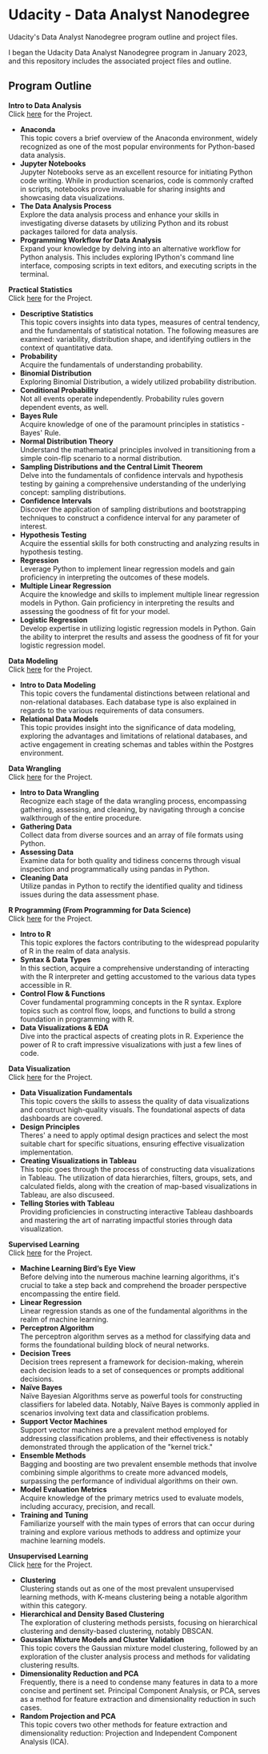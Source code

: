 # Udacity - Data Analyst Nanodegree
Udacity's Data Analyst Nanodegree program outline and project files.

I began the Udacity Data Analyst Nanodegree program in January 2023, and this repository includes the associated project files and outline.

## Program Outline
**Intro to Data Analysis**    
Click [here](https://github.com/CarlosClarke/Udacity-Data-Analyst-Nanodegree/blob/main/Project%201%20-%20Movie_Time_Analysis.ipynb) for the Project.
* **Anaconda**  
This topic covers a brief overview of the Anaconda environment, widely recognized as one of the most popular environments for Python-based data analysis.
* **Jupyter Notebooks**  
Jupyter Notebooks serve as an excellent resource for initiating Python code writing. While in production scenarios, code is commonly crafted in scripts, notebooks prove invaluable for sharing insights and showcasing data visualizations.
* **The Data Analysis Process**  
Explore the data analysis process and enhance your skills in investigating diverse datasets by utilizing Python and its robust packages tailored for data analysis.
* **Programming Workflow for Data Analysis**  
Expand your knowledge by delving into an alternative workflow for Python analysis. This includes exploring IPython's command line interface, composing scripts in text editors, and executing scripts in the terminal.

**Practical Statistics**  
Click [here](https://github.com/CarlosClarke/Udacity-Data-Analyst-Nanodegree/blob/main/Project%202%20-%20Analyze_ab_test_results_notebook.ipynb) for the Project.
* **Descriptive Statistics**  
This topic covers insights into data types, measures of central tendency, and the fundamentals of statistical notation. The following measures are examined: variability, distribution shape, and identifying outliers in the context of quantitative data.
* **Probability**  
Acquire the fundamentals of understanding probability.
* **Binomial Distribution**  
Exploring Binomial Distribution, a widely utilized probability distribution.
* **Conditional Probability**  
Not all events operate independently. Probability rules govern dependent events, as well.
* **Bayes Rule**  
Acquire knowledge of one of the paramount principles in statistics - Bayes' Rule.
* **Normal Distribution Theory**  
Understand the mathematical principles involved in transitioning from a simple coin-flip scenario to a normal distribution.
* **Sampling Distributions and the Central Limit Theorem**  
Delve into the fundamentals of confidence intervals and hypothesis testing by gaining a comprehensive understanding of the underlying concept: sampling distributions.
* **Confidence Intervals**  
Discover the application of sampling distributions and bootstrapping techniques to construct a confidence interval for any parameter of interest.
* **Hypothesis Testing**  
Acquire the essential skills for both constructing and analyzing results in hypothesis testing.
* **Regression**  
Leverage Python to implement linear regression models and gain proficiency in interpreting the outcomes of these models.
* **Multiple Linear Regression**  
Acquire the knowledge and skills to implement multiple linear regression models in Python. Gain proficiency in interpreting the results and assessing the goodness of fit for your model.
* **Logistic Regression**  
Develop expertise in utilizing logistic regression models in Python. Gain the ability to interpret the results and assess the goodness of fit for your logistic regression model.
 
**Data Modeling**  
Click [here](https://github.com/CarlosClarke/Udacity-Data-Analyst-Nanodegree/blob/main/Project%203%20-%20ETL.ipynb) for the Project.
* **Intro to Data Modeling**  
This topic covers the fundamental distinctions between relational and non-relational databases. Each database type is also explained in regards to the various requirements of data consumers.
* **Relational Data Models**  
This topic provides insight into the significance of data modeling, exploring the advantages and limitations of relational databases, and active engagement in creating schemas and tables within the Postgres environment.

**Data Wrangling**  
Click [here](https://github.com/CarlosClarke/Udacity-Data-Analyst-Nanodegree/blob/main/Project%204%20-%20Wrangle_Act.ipynb) for the Project.
* **Intro to Data Wrangling**  
Recognize each stage of the data wrangling process, encompassing gathering, assessing, and cleaning, by navigating through a concise walkthrough of the entire procedure.
* **Gathering Data**  
Collect data from diverse sources and an array of file formats using Python.
* **Assessing Data**  
Examine data for both quality and tidiness concerns through visual inspection and programmatically using pandas in Python.
* **Cleaning Data**  
Utilize pandas in Python to rectify the identified quality and tidiness issues during the data assessment phase.

**R Programming (From Programming for Data Science)**  
Click [here](https://github.com/CarlosClarke/Udacity-Data-Analyst-Nanodegree/blob/main/Project%201%20-%20Movie%20Time%20Analysis.ipynb) for the Project.
* **Intro to R**  
This topic explores the factors contributing to the widespread popularity of R in the realm of data analysis.
* **Syntax & Data Types**  
In this section, acquire a comprehensive understanding of interacting with the R interpreter and getting accustomed to the various data types accessible in R.
* **Control Flow & Functions**  
Cover fundamental programming concepts in the R syntax. Explore topics such as control flow, loops, and functions to build a strong foundation in programming with R.
* **Data Visualizations & EDA**  
Dive into the practical aspects of creating plots in R. Experience the power of R to craft impressive visualizations with just a few lines of code.

**Data Visualization**  
Click [here](https://github.com/CarlosClarke/Udacity-Data-Analyst-Nanodegree/blob/main/Project%201%20-%20Movie%20Time%20Analysis.ipynb) for the Project.
* **Data Visualization Fundamentals**  
This topic covers the skills to assess the quality of data visualizations and construct high-quality visuals. The foundational aspects of data dashboards are covered.
* **Design Principles**  
Theres' a need to apply optimal design practices and select the most suitable chart for specific situations, ensuring effective visualization implementation.
* **Creating Visualizations in Tableau**  
This topic goes through the process of constructing data visualizations in Tableau. The utilization of data hierarchies, filters, groups, sets, and calculated fields, along with the creation of map-based visualizations in Tableau, are also discuseed.
* **Telling Stories with Tableau**  
Providing proficiencies in constructing interactive Tableau dashboards and mastering the art of narrating impactful stories through data visualization.

**Supervised Learning**  
Click [here](https://github.com/CarlosClarke/Udacity-Data-Analyst-Nanodegree/blob/main/Project%201%20-%20Movie%20Time%20Analysis.ipynb) for the Project.
* **Machine Learning Bird’s Eye View**  
Before delving into the numerous machine learning algorithms, it's crucial to take a step back and comprehend the broader perspective encompassing the entire field.
* **Linear Regression**  
Linear regression stands as one of the fundamental algorithms in the realm of machine learning.
* **Perceptron Algorithm**  
The perceptron algorithm serves as a method for classifying data and forms the foundational building block of neural networks.
* **Decision Trees**  
Decision trees represent a framework for decision-making, wherein each decision leads to a set of consequences or prompts additional decisions.
* **Naïve Bayes**  
Naïve Bayesian Algorithms serve as powerful tools for constructing classifiers for labeled data. Notably, Naïve Bayes is commonly applied in scenarios involving text data and classification problems.
* **Support Vector Machines**  
Support vector machines are a prevalent method employed for addressing classification problems, and their effectiveness is notably demonstrated through the application of the "kernel trick."
* **Ensemble Methods**  
Bagging and boosting are two prevalent ensemble methods that involve combining simple algorithms to create more advanced models, surpassing the performance of individual algorithms on their own.
* **Model Evaluation Metrics**  
Acquire knowledge of the primary metrics used to evaluate models, including accuracy, precision, and recall.
* **Training and Tuning**  
Familiarize yourself with the main types of errors that can occur during training and explore various methods to address and optimize your machine learning models.

**Unsupervised Learning**  
Click [here](https://github.com/CarlosClarke/Udacity-Data-Analyst-Nanodegree/blob/main/Project%201%20-%20Movie%20Time%20Analysis.ipynb) for the Project.
* **Clustering**  
Clustering stands out as one of the most prevalent unsupervised learning methods, with K-means clustering being a notable algorithm within this category.
* **Hierarchical and Density Based Clustering**  
The exploration of clustering methods persists, focusing on hierarchical clustering and density-based clustering, notably DBSCAN.
* **Gaussian Mixture Models and Cluster Validation**  
This topic covers the Gaussian mixture model clustering, followed by an exploration of the cluster analysis process and methods for validating clustering results.
* **Dimensionality Reduction and PCA**  
Frequently, there is a need to condense many features in data to a more concise and pertinent set. Principal Component Analysis, or PCA, serves as a method for feature extraction and dimensionality reduction in such cases.
* **Random Projection and PCA**  
This topic covers two other methods for feature extraction and dimensionality reduction: Projection and Independent Component Analysis (ICA).
